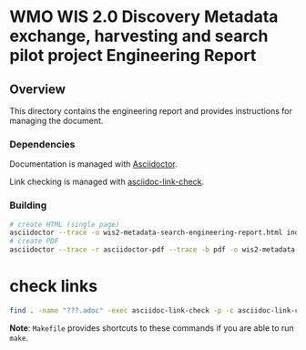 # WMO WIS 2.0 Discovery Metadata exchange, harvesting and search pilot project Engineering Report

## Overview

This directory contains the engineering report and provides
instructions for managing the document.

### Dependencies

Documentation is managed with [Asciidoctor](https://asciidoctor.org).

Link checking is managed with [asciidoc-link-check](https://www.npmjs.com/package/asciidoc-link-check).

### Building

```bash
# create HTML (single page)
asciidoctor --trace -o wis2-metadata-search-engineering-report.html index.adoc
# create PDF
asciidoctor --trace -r asciidoctor-pdf --trace -b pdf -o wis2-metadata-search-engineering-report.pdf index.adoc
```

# check links
```bash
find . -name "???.adoc" -exec asciidoc-link-check -p -c asciidoc-link-check-config.json {} \;
```

**Note**: `Makefile` provides shortcuts to these commands if you are able to run `make`.
